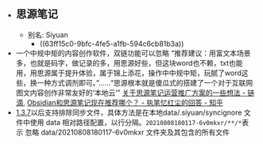 - ## 思源笔记
	- 别名: Siyuan
		- ((63ff15c0-9bfc-4fe5-a1fb-594c6cb81b3a))
- 一个中规中矩的内容创作软件，双链功能可以忽略 “推荐建议：用富文本场景多，也就是码字，做记录的多，用思源好些，但这块word也不赖，txt也能用，用思源属于提升体验，属于锦上添花，操作中中规中矩，玩腻了word这些，换一种方式调剂即可。”……“思源根本就是傻瓜式的搭建了一个对于互联网图文内容创作非常友好的‘本地云’” [关于思源笔记运营推广方案的一些想法 - 链滴](https://ld246.com/article/1682605061067), [Obsidian和思源笔记现在推荐哪个？ - 执笔忆红尘的回答 - 知乎](https://www.zhihu.com/question/587284718/answer/2984171150)
- [1.3.7](https://ld246.com/article/1632819524446)以后支持排除同步文件，具体方法是在本地data/.siyuan/syncignore 文件中使用 data 相对路径配置，以行分隔。`20210808180117-6v0mkxr/**/*`表示 忽略 data/20210808180117-6v0mkxr 文件夹及其包含的所有文件